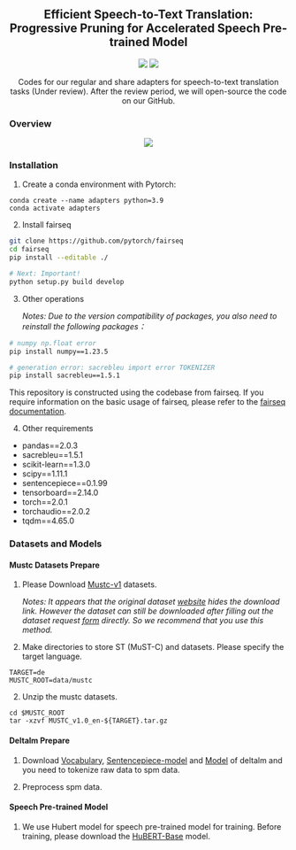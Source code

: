 



<h2 align="center">
Efficient Speech-to-Text Translation: Progressive Pruning for Accelerated Speech Pre-trained Model
</h2>

<p align="center">
  <!-- <img src="https://img.shields.io/badge/EMNLP-2023-brightgreen"> -->
  <!-- <under review><img src="http://img.shields.io/badge/Paper-PDF-red.svg"></a> -->
  <img src="https://img.shields.io/badge/License-Apache%202.0-blue.svg">
  <img src="https://img.shields.io/badge/PyTorch-%23EE4C2C.svg?e&logo=PyTorch&logoColor=white">
</p>

<p align="center">
Codes for our regular and share adapters for speech-to-text translation tasks (Under review).
After the review period, we will open-source the code on our GitHub.
</p>

### Overview

<div style="text-align: center">
<img src="images/fig1.png"/>
</div>
<!-- ![](images/fig1.png#id=UEGkS&originalType=binary&ratio=1&rotation=0&showTitle=false&status=done&style=none&title=) -->

### Installation

1. Create a conda environment with Pytorch:

```
conda create --name adapters python=3.9
conda activate adapters
```

2. Install fairseq

```bash
git clone https://github.com/pytorch/fairseq
cd fairseq
pip install --editable ./

# Next: Important!
python setup.py build develop
```

3. Other operations

    *Notes: Due to the version compatibility of packages, you also need to reinstall the following packages：*

```bash
# numpy np.float error 
pip install numpy==1.23.5

# generation error: sacrebleu import error TOKENIZER 
pip install sacrebleu==1.5.1
```

This repository is constructed using the codebase from fairseq. If you require information on the basic usage of fairseq, please refer to the [fairseq documentation](https://fairseq.readthedocs.io/en/latest/).

4. Other requirements

- pandas==2.0.3
- sacrebleu==1.5.1
- scikit-learn==1.3.0
- scipy==1.11.1
- sentencepiece==0.1.99
- tensorboard==2.14.0
- torch==2.0.1
- torchaudio==2.0.2
- tqdm==4.65.0




### Datasets and Models


<!-- #### Mustc v1 -->
#### Mustc Datasets Prepare

1. Please Download [Mustc-v1](https://docs.google.com/forms/d/e/1FAIpQLSer9jNfUtxbi610n3T6diXRlANBbuzShsCje-GtKs1Sngh0YQ/viewform?pli=1) datasets. 

   *Notes: It appears that the original dataset [website](https://www.fbk.eu/en/research-centers/) hides the download link. However the dataset can still be downloaded after filling out the dataset request [form](https://docs.google.com/forms/d/e/1FAIpQLSer9jNfUtxbi610n3T6diXRlANBbuzShsCje-GtKs1Sngh0YQ/viewform?pli=1) directly. So we recommend that you use this method.*

2. Make directories to store ST (MuST-C) and datasets. Please specify the target language.

```
TARGET=de
MUSTC_ROOT=data/mustc
```

2. Unzip the mustc datasets.
```
cd $MUSTC_ROOT
tar -xzvf MUSTC_v1.0_en-${TARGET}.tar.gz
```

#### Deltalm Prepare
1.  Download [Vocabulary](https://deltalm.blob.core.windows.net/deltalm/dict.txt), [ Sentencepiece-model](https://deltalm.blob.core.windows.net/deltalm/spm.model) and [Model](https://deltalm.blob.core.windows.net/deltalm/deltalm-base.pt) of deltalm and you need to tokenize raw data to spm data. 

2.  Preprocess spm data. 

#### Speech Pre-trained Model 

1. We use Hubert model for speech pre-trained model for training. Before training, please download the [HuBERT-Base](https://dl.fbaipublicfiles.com/hubert/hubert_base_ls960.pt) model.

